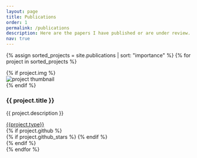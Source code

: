 ```yaml
---
layout: page
title: Publications
order: 1
permalink: /publications
description: Here are the papers I have published or are under review.
nav: true
---
```


<div class="newprojects container">

  {% assign sorted_projects = site.publications | sort: "importance" %}
  {% for project in sorted_projects %}
  
  <div class="row mb-3">
    <!-- {% if project.redirect %}
    <a href="{{ project.redirect }}" target="_blank">
    {% else %}
    <a href="{{ project.url | relative_url }}">
    {% endif %} -->
      {% if project.img %}
      <div class="col-sm-4">
          <img class="img-fluid" src="{{ project.img | relative_url }}" alt="project thumbnail">
      </div>
      {% endif %}
      <div class="col-sm-8">
          <h3 class="card-title">{{ project.title }}</h3>
          <p class="card-text">{{ project.description }}</p>
          <div class="row abbr ml-1 p-0">
             <a href="{{ project.pdf }}" class="btn btn-sm z-depth-0 m-0" role="button" target="_blank">{{project.type}} <i class="fas fa-download"></i></a>
          </div>
          <div class="row ml-1 mr-1 p-0">
            {% if project.github %}
            <div class="github-icon">
              <div class="icon" data-toggle="tooltip" title="Code Repository">
                <a href="{{ project.github }}" target="_blank"><i class="fab fa-github gh-icon"></i></a>
              </div>
              {% if project.github_stars %}
              <span class="stars" data-toggle="tooltip" title="GitHub Stars">
                <i class="fas fa-star"></i>
                <span id="{{ project.github_stars }}-stars"></span>
              </span>
              {% endif %}
            </div>
            {% endif %}
        </div>
      </div>
    <!-- </a> -->
  </div>
{% endfor %}

</div>
